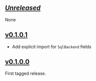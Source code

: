 ## [*Unreleased*](https://github.com/freckle/aws-xray-client/tree/aws-xray-client-persistent-v0.1.0.1...main)

None

## [v0.1.0.1](https://github.com/freckle/aws-xray-client/tree/aws-xray-client-persistent-v0.1.0.0...aws-xray-client-persistent-v0.1.0.1)

- Add explicit import for `SqlBackend` fields

## [v0.1.0.0](https://github.com/freckle/aws-xray-client/tree/aws-xray-client-persistent-v0.1.0.0)

First tagged release.
